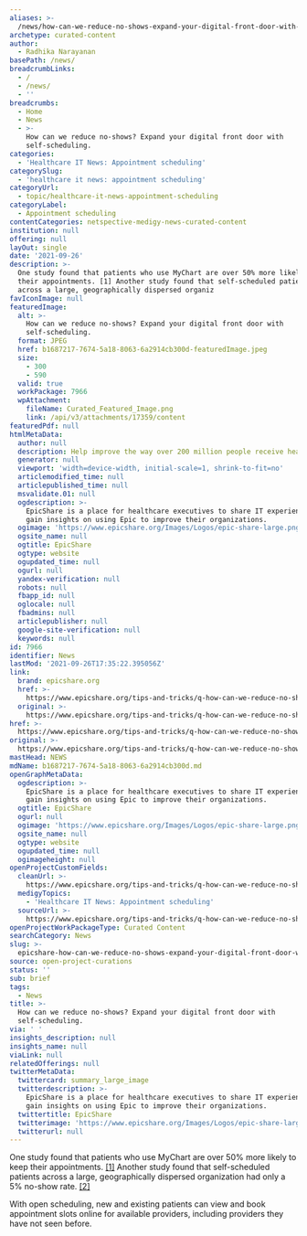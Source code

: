```yaml
---
aliases: >-
  /news/how-can-we-reduce-no-shows-expand-your-digital-front-door-with-self-scheduling
archetype: curated-content
author:
  - Radhika Narayanan
basePath: /news/
breadcrumbLinks:
  - /
  - /news/
  - ''
breadcrumbs:
  - Home
  - News
  - >-
    How can we reduce no-shows? Expand your digital front door with
    self-scheduling.
categories:
  - 'Healthcare IT News: Appointment scheduling'
categorySlug:
  - 'healthcare it news: appointment scheduling'
categoryUrl:
  - topic/healthcare-it-news-appointment-scheduling
categoryLabel:
  - Appointment scheduling
contentCategories: netspective-medigy-news-curated-content
institution: null
offering: null
layOut: single
date: '2021-09-26'
description: >-
  One study found that patients who use MyChart are over 50% more likely to keep
  their appointments. [1] Another study found that self-scheduled patients
  across a large, geographically dispersed organiz
favIconImage: null
featuredImage:
  alt: >-
    How can we reduce no-shows? Expand your digital front door with
    self-scheduling.
  format: JPEG
  href: b1687217-7674-5a18-8063-6a2914cb300d-featuredImage.jpeg
  size:
    - 300
    - 590
  valid: true
  workPackage: 7966
  wpAttachment:
    fileName: Curated_Featured_Image.png
    link: /api/v3/attachments/17359/content
featuredPdf: null
htmlMetaData:
  author: null
  description: Help improve the way over 200 million people receive healthcare.
  generator: null
  viewport: 'width=device-width, initial-scale=1, shrink-to-fit=no'
  articlemodified_time: null
  articlepublished_time: null
  msvalidate.01: null
  ogdescription: >-
    EpicShare is a place for healthcare executives to share IT experiences and
    gain insights on using Epic to improve their organizations.
  ogimage: 'https://www.epicshare.org/Images/Logos/epic-share-large.png'
  ogsite_name: null
  ogtitle: EpicShare
  ogtype: website
  ogupdated_time: null
  ogurl: null
  yandex-verification: null
  robots: null
  fbapp_id: null
  oglocale: null
  fbadmins: null
  articlepublisher: null
  google-site-verification: null
  keywords: null
id: 7966
identifier: News
lastMod: '2021-09-26T17:35:22.395056Z'
link:
  brand: epicshare.org
  href: >-
    https://www.epicshare.org/tips-and-tricks/q-how-can-we-reduce-no-shows-n-_a-expand-your-digital-front-door-with-self-scheduling
  original: >-
    https://www.epicshare.org/tips-and-tricks/q-how-can-we-reduce-no-shows-n-_a-expand-your-digital-front-door-with-self-scheduling
href: >-
  https://www.epicshare.org/tips-and-tricks/q-how-can-we-reduce-no-shows-n-_a-expand-your-digital-front-door-with-self-scheduling
original: >-
  https://www.epicshare.org/tips-and-tricks/q-how-can-we-reduce-no-shows-n-_a-expand-your-digital-front-door-with-self-scheduling
mastHead: NEWS
mdName: b1687217-7674-5a18-8063-6a2914cb300d.md
openGraphMetaData:
  ogdescription: >-
    EpicShare is a place for healthcare executives to share IT experiences and
    gain insights on using Epic to improve their organizations.
  ogtitle: EpicShare
  ogurl: null
  ogimage: 'https://www.epicshare.org/Images/Logos/epic-share-large.png'
  ogsite_name: null
  ogtype: website
  ogupdated_time: null
  ogimageheight: null
openProjectCustomFields:
  cleanUrl: >-
    https://www.epicshare.org/tips-and-tricks/q-how-can-we-reduce-no-shows-n-_a-expand-your-digital-front-door-with-self-scheduling
  medigyTopics:
    - 'Healthcare IT News: Appointment scheduling'
  sourceUrl: >-
    https://www.epicshare.org/tips-and-tricks/q-how-can-we-reduce-no-shows-n-_a-expand-your-digital-front-door-with-self-scheduling
openProjectWorkPackageType: Curated Content
searchCategory: News
slug: >-
  epicshare-how-can-we-reduce-no-shows-expand-your-digital-front-door-with-self-scheduling
source: open-project-curations
status: ''
sub: brief
tags:
  - News
title: >-
  How can we reduce no-shows? Expand your digital front door with
  self-scheduling.
via: ' '
insights_description: null
insights_name: null
viaLink: null
relatedOfferings: null
twitterMetaData:
  twittercard: summary_large_image
  twitterdescription: >-
    EpicShare is a place for healthcare executives to share IT experiences and
    gain insights on using Epic to improve their organizations.
  twittertitle: EpicShare
  twitterimage: 'https://www.epicshare.org/Images/Logos/epic-share-large.png'
  twitterurl: null
---
```

<p>One study found that patients who use MyChart are over 50% more likely to keep their appointments. <a href="https://www.epicshare.org/tips-and-tricks/q-how-can-we-reduce-no-shows-n-_a-expand-your-digital-front-door-with-self-scheduling-_#_ftn1">[1]</a> Another study found that self-scheduled patients across a large, geographically dispersed organization had only a 5% no-show rate. <a href="https://www.epicshare.org/tips-and-tricks/q-how-can-we-reduce-no-shows-n-_a-expand-your-digital-front-door-with-self-scheduling-_#_ftn2">[2]</a></p><p>With open scheduling, new and existing patients can view and book appointment slots online for available providers, including providers they have not seen before.</p>